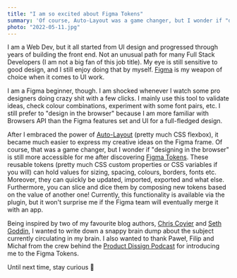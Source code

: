 ```yaml
---
title: "I am so excited about Figma Tokens"
summary: 'Of course, Auto-Layout was a game changer, but I wonder if "designing in the browser" is still more accessible for me after discovering Figma Tokens.'
photo: "2022-05-11.jpg"
---
```


I am a Web Dev, but it all started from UI design and progressed through years of building the front end. Not an unusual path for many Full Stack Developers (I am not a big fan of this job title). My eye is still sensitive to good design, and I still enjoy doing that by myself. [Figma](https://www.figma.com) is my weapon of choice when it comes to UI work.

I am a Figma beginner, though. I am shocked whenever I watch some pro designers doing crazy shit with a few clicks. I mainly use this tool to validate ideas, check colour combinations, experiment with some font pairs, etc. I still prefer to "design in the browser" because I am more familiar with Browsers API than the Figma features set and UI for a full-fledged design.

After I embraced the power of [Auto-Layout](https://help.figma.com/hc/en-us/articles/5731482952599-Using-auto-layout) (pretty much CSS flexbox), it became much easier to express my creative ideas on the Figma frame. Of course, that was a game changer, but I wonder if "designing in the browser" is still more accessible for me after discovering [Figma Tokens](https://docs.tokens.studio). These reusable tokens (pretty much CSS custom properties or CSS variables if you will) can hold values for sizing, spacing, colours, borders, fonts etc. Moreover, they can quickly be updated, imported, exported and what else. Furthermore, you can slice and dice them by composing new tokens based on the value of another one! Currently, this functionality is available via the plugin, but it won't surprise me if the Figma team will eventually merge it with an app.

Being inspired by two of my favourite blog authors, [Chris Coyier](https://chriscoyier.net) and [Seth Goddin](https://seths.blog), I wanted to write down a snappy brain dump about the subject currently circulating in my brain. I also wanted to thank Paweł, Filip and Michał from the crew behind the [Product Dissign Podcast](https://anchor.fm/product-dissign/) for introducing me to the Figma Tokens.

Until next time, stay curious 🧠
